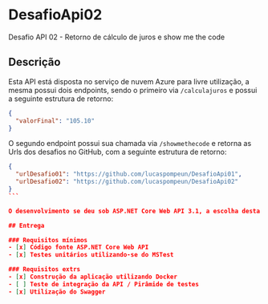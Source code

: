 # DesafioApi02
Desafio API 02 - Retorno de cálculo de juros e show me the code

## Descrição
Esta API está disposta no serviço de nuvem Azure para livre utilização, a mesma possui dois endpoints, sendo o primeiro via `/calculajuros` e possui a seguinte estrutura de retorno:

```json
{
  "valorFinal": "105.10"
}
```

O segundo endpoint possui sua chamada via `/showmethecode` e retorna as Urls dos desafios no GitHub, com a seguinte estrutura de retorno:
````json
{
  "urlDesafio01": "https://github.com/lucaspompeun/DesafioApi01",
  "urlDesafio02": "https://github.com/lucaspompeun/DesafioApi02"
}
```

O desenvolvimento se deu sob ASP.NET Core Web API 3.1, a escolha desta versão se deu pela sua característa LTS, garantindo suporte de longo prazo. A documentação da API se deu a partir do Swagger.

## Entrega

### Requisitos mínimos
- [x] Código fonte ASP.NET Core Web API
- [x] Testes unitários utilizando-se do MSTest

### Requisitos extrs
- [x] Construção da aplicação utilizando Docker
- [ ] Teste de integração da API / Pirâmide de testes
- [x] Utilização do Swagger
